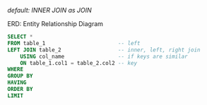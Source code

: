 *default: INNER JOIN as JOIN*

ERD: Entity Relationship Diagram
```sql
SELECT *
FROM table_1                       -- left
LEFT JOIN table_2                  -- inner, left, right join
	USING col_name                 -- if keys are similar
	ON table_1.col1 = table_2.col2 -- key
WHERE
GROUP BY
HAVING
ORDER BY
LIMIT
```